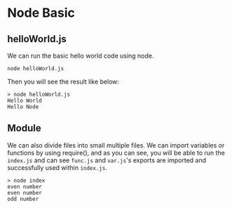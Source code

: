 # Node Basic
## helloWorld.js
We can run the basic hello world code using node.
```
node helloWorld.js
```
Then you will see the result like below:
```
> node helloWorld.js
Hello World
Hello Node
```

## Module
We can also divide files into small multiple files. We can import variables or functions by using require(), and as you can see, you will be able to run the `index.js` and can see `func.js` and `var.js`'s exports are imported and successfully used within `index.js`.
```
> node index
even number
even number
odd number
```
